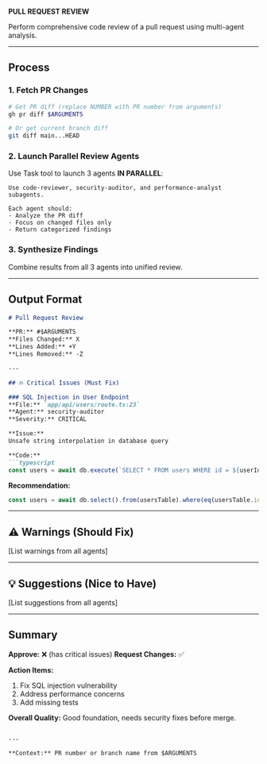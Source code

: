 **PULL REQUEST REVIEW**

Perform comprehensive code review of a pull request using multi-agent analysis.

---

## Process

### 1. Fetch PR Changes

```bash
# Get PR diff (replace NUMBER with PR number from arguments)
gh pr diff $ARGUMENTS

# Or get current branch diff
git diff main...HEAD
```

### 2. Launch Parallel Review Agents

Use Task tool to launch 3 agents **IN PARALLEL**:

```
Use code-reviewer, security-auditor, and performance-analyst subagents.

Each agent should:
- Analyze the PR diff
- Focus on changed files only
- Return categorized findings
```

### 3. Synthesize Findings

Combine results from all 3 agents into unified review.

---

## Output Format

```markdown
# Pull Request Review

**PR:** #$ARGUMENTS
**Files Changed:** X
**Lines Added:** +Y
**Lines Removed:** -Z

---

## 🔥 Critical Issues (Must Fix)

### SQL Injection in User Endpoint
**File:** `app/api/users/route.ts:23`
**Agent:** security-auditor
**Severity:** CRITICAL

**Issue:**
Unsafe string interpolation in database query

**Code:**
```typescript
const users = await db.execute(`SELECT * FROM users WHERE id = ${userId}`)
```

**Recommendation:**
```typescript
const users = await db.select().from(usersTable).where(eq(usersTable.id, userId))
```

---

## ⚠️ Warnings (Should Fix)

[List warnings from all agents]

---

## 💡 Suggestions (Nice to Have)

[List suggestions from all agents]

---

## Summary

**Approve:** ❌ (has critical issues)
**Request Changes:** ✅

**Action Items:**
1. Fix SQL injection vulnerability
2. Address performance concerns
3. Add missing tests

**Overall Quality:** Good foundation, needs security fixes before merge.
```

---

**Context:** PR number or branch name from $ARGUMENTS
